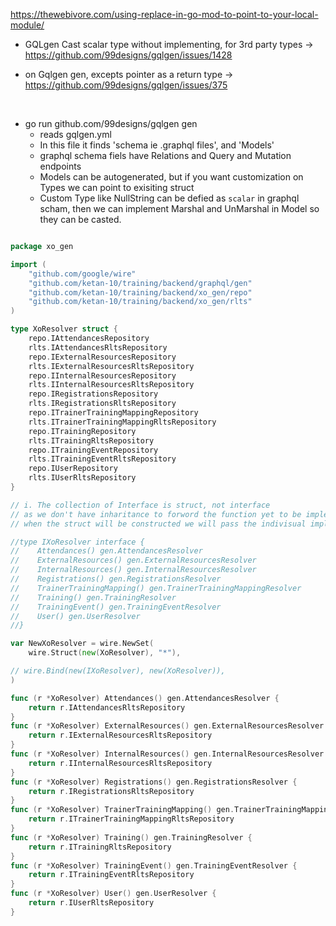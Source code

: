 https://thewebivore.com/using-replace-in-go-mod-to-point-to-your-local-module/

- GQLgen Cast scalar type without implementing, for 3rd party types -> https://github.com/99designs/gqlgen/issues/1428

- on Gqlgen gen, excepts pointer as a return type -> https://github.com/99designs/gqlgen/issues/375

<br>

- go run github.com/99designs/gqlgen gen
    - reads gqlgen.yml
    - In this file it finds 'schema ie .graphql files', and 'Models'
    - graphql schema fiels have Relations and Query and Mutation endpoints
    - Models can be autogenerated, but if you want customization on Types we can point to exisiting struct
    - Custom Type like NullString can be defied as `scalar` in graphql scham, then we can implement Marshal and UnMarshal in Model so they can be casted.

```go

package xo_gen

import (
	"github.com/google/wire"
	"github.com/ketan-10/training/backend/graphql/gen"
	"github.com/ketan-10/training/backend/xo_gen/repo"
	"github.com/ketan-10/training/backend/xo_gen/rlts"
)

type XoResolver struct {
	repo.IAttendancesRepository
	rlts.IAttendancesRltsRepository
	repo.IExternalResourcesRepository
	rlts.IExternalResourcesRltsRepository
	repo.IInternalResourcesRepository
	rlts.IInternalResourcesRltsRepository
	repo.IRegistrationsRepository
	rlts.IRegistrationsRltsRepository
	repo.ITrainerTrainingMappingRepository
	rlts.ITrainerTrainingMappingRltsRepository
	repo.ITrainingRepository
	rlts.ITrainingRltsRepository
	repo.ITrainingEventRepository
	rlts.ITrainingEventRltsRepository
	repo.IUserRepository
	rlts.IUserRltsRepository
}

// i. The collection of Interface is struct, not interface
// as we don't have inharitance to forword the function yet to be implementated
// when the struct will be constructed we will pass the indivisual implementations then (composition).

//type IXoResolver interface {
//    Attendances() gen.AttendancesResolver
//    ExternalResources() gen.ExternalResourcesResolver
//    InternalResources() gen.InternalResourcesResolver
//    Registrations() gen.RegistrationsResolver
//    TrainerTrainingMapping() gen.TrainerTrainingMappingResolver
//    Training() gen.TrainingResolver
//    TrainingEvent() gen.TrainingEventResolver
//    User() gen.UserResolver
//}

var NewXoResolver = wire.NewSet(
	wire.Struct(new(XoResolver), "*"),

// wire.Bind(new(IXoResolver), new(XoResolver)),
)

func (r *XoResolver) Attendances() gen.AttendancesResolver {
	return r.IAttendancesRltsRepository
}
func (r *XoResolver) ExternalResources() gen.ExternalResourcesResolver {
	return r.IExternalResourcesRltsRepository
}
func (r *XoResolver) InternalResources() gen.InternalResourcesResolver {
	return r.IInternalResourcesRltsRepository
}
func (r *XoResolver) Registrations() gen.RegistrationsResolver {
	return r.IRegistrationsRltsRepository
}
func (r *XoResolver) TrainerTrainingMapping() gen.TrainerTrainingMappingResolver {
	return r.ITrainerTrainingMappingRltsRepository
}
func (r *XoResolver) Training() gen.TrainingResolver {
	return r.ITrainingRltsRepository
}
func (r *XoResolver) TrainingEvent() gen.TrainingEventResolver {
	return r.ITrainingEventRltsRepository
}
func (r *XoResolver) User() gen.UserResolver {
	return r.IUserRltsRepository
}

```
